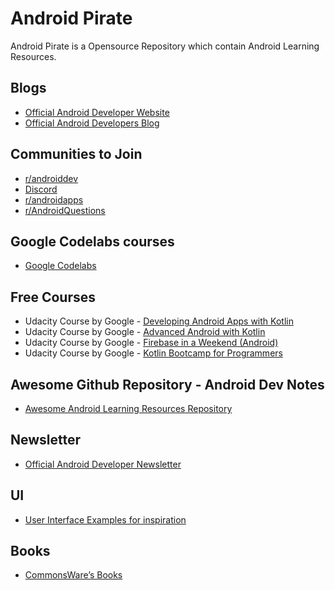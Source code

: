 # Android Pirate
Android Pirate is a Opensource Repository which contain Android Learning Resources.


## Blogs
- [Official Android Developer Website](https://developer.android.com/)
- [Official Android Developers Blog](https://android-developers.googleblog.com/)

## Communities to Join
- [r/androiddev](https://www.reddit.com/r/androiddev/)
- [Discord](https://discord.com/invite/D2cNrqX)
- [r/androidapps](https://www.reddit.com/r/androidapps/)
- [r/AndroidQuestions](https://www.reddit.com/r/AndroidQuestions/)

## Google Codelabs courses
- [Google Codelabs](https://developer.android.com/courses)

## Free Courses
- Udacity Course by Google - [Developing Android Apps with Kotlin](https://www.udacity.com/course/developing-android-apps-with-kotlin--ud9012)
- Udacity Course by Google - [Advanced Android with Kotlin](https://learn.udacity.com/courses/ud940)
- Udacity Course by Google - [Firebase in a Weekend (Android)](https://learn.udacity.com/courses/ud0352)
- Udacity Course by Google - [Kotlin Bootcamp for Programmers](https://www.udacity.com/course/kotlin-bootcamp-for-programmers--ud9011)

## Awesome Github Repository - Android Dev Notes 
- [Awesome Android Learning Resources Repository](https://github.com/androiddevnotes/awesome-android-learning-resources)

## Newsletter
- [Official Android Developer Newsletter](https://developer.android.com/newsletter)


## UI
- [User Interface Examples for inspiration](https://androidniceties.tumblr.com/)

## Books
- [CommonsWare’s Books](https://commonsware.com/catalog)

